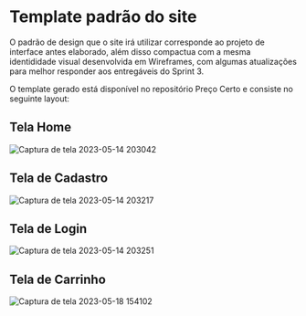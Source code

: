 # Template padrão do site

O padrão de design que o site irá utilizar corresponde ao projeto de interface antes elaborado, além disso compactua com a mesma identididade visual desenvolvida em Wireframes, com algumas atualizações para melhor responder aos entregáveis do Sprint 3.

O template gerado está disponível no repositório Preço Certo e consiste no seguinte layout:

## Tela Home

![Captura de tela 2023-05-14 203042](https://github.com/ICEI-PUC-Minas-PMV-ADS/pmv-ads-2023-1-e1-proj-web-t15-e1-proj-web-t15-time-1-projprecocerto/assets/74187849/ba1efff8-ead6-46ef-86f1-cd44020f0c10)

## Tela de Cadastro

![Captura de tela 2023-05-14 203217](https://github.com/ICEI-PUC-Minas-PMV-ADS/pmv-ads-2023-1-e1-proj-web-t15-e1-proj-web-t15-time-1-projprecocerto/assets/74187849/fd158737-4c97-4ad1-8106-71e83f4dcc50)

## Tela de Login

![Captura de tela 2023-05-14 203251](https://github.com/ICEI-PUC-Minas-PMV-ADS/pmv-ads-2023-1-e1-proj-web-t15-e1-proj-web-t15-time-1-projprecocerto/assets/74187849/1f7dcdc6-065a-4150-bee1-54b40d103ec0)

## Tela de Carrinho

![Captura de tela 2023-05-18 154102](https://github.com/ICEI-PUC-Minas-PMV-ADS/pmv-ads-2023-1-e1-proj-web-t15-e1-proj-web-t15-time-1-projprecocerto/assets/129537841/e4fd2c64-d5d9-4ec9-ab63-5e61002265fb)

